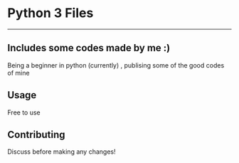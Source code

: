 # Python 3 Files
-------------------------
## Includes some codes made by me :)
Being a beginner in python (currently) , publising some of the good codes of mine

## Usage
Free to use

## Contributing
Discuss before making any changes!
